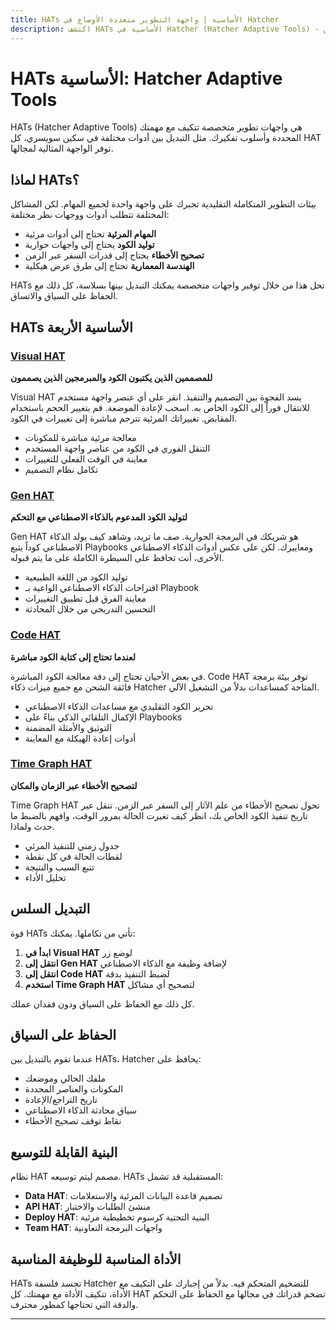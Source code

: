 ```yaml
---
title: HATs الأساسية | واجهة التطوير متعددة الأوضاع في Hatcher
description: اكتشف HATs الأساسية في Hatcher (Hatcher Adaptive Tools) - واجهات متخصصة تتكيف مع أنماط ومهام التطوير المختلفة. من التصميم المرئي إلى توليد الكود إلى تصحيح الأخطاء عبر الزمن.
---
```


# HATs الأساسية: Hatcher Adaptive Tools

HATs (Hatcher Adaptive Tools) هي واجهات تطوير متخصصة تتكيف مع مهمتك المحددة وأسلوب تفكيرك. مثل التبديل بين أدوات مختلفة في سكين سويسري، كل HAT توفر الواجهة المثالية لمجالها.

## لماذا HATs؟

بيئات التطوير المتكاملة التقليدية تجبرك على واجهة واحدة لجميع المهام. لكن المشاكل المختلفة تتطلب أدوات ووجهات نظر مختلفة:

- **المهام المرئية** تحتاج إلى أدوات مرئية
- **توليد الكود** يحتاج إلى واجهات حوارية
- **تصحيح الأخطاء** يحتاج إلى قدرات السفر عبر الزمن
- **الهندسة المعمارية** تحتاج إلى طرق عرض هيكلية

HATs تحل هذا من خلال توفير واجهات متخصصة يمكنك التبديل بينها بسلاسة، كل ذلك مع الحفاظ على السياق والاتساق.

## HATs الأساسية الأربعة

### <DocIcon type="visual" inline /> [Visual HAT](/ar/features-visual-hat)

**للمصممين الذين يكتبون الكود والمبرمجين الذين يصممون**

Visual HAT يسد الفجوة بين التصميم والتنفيذ. انقر على أي عنصر واجهة مستخدم للانتقال فوراً إلى الكود الخاص به. اسحب لإعادة الموضعة. قم بتغيير الحجم باستخدام المقابض. تغييراتك المرئية تترجم مباشرة إلى تغييرات في الكود.

- معالجة مرئية مباشرة للمكونات
- التنقل الفوري في الكود من عناصر واجهة المستخدم
- معاينة في الوقت الفعلي للتغييرات
- تكامل نظام التصميم

### <DocIcon type="gen" inline /> [Gen HAT](/ar/features-gen-hat)

**لتوليد الكود المدعوم بالذكاء الاصطناعي مع التحكم**

Gen HAT هو شريكك في البرمجة الحوارية. صف ما تريد، وشاهد كيف يولد الذكاء الاصطناعي كوداً يتبع Playbooks ومعاييرك. لكن على عكس أدوات الذكاء الاصطناعي الأخرى، أنت تحافظ على السيطرة الكاملة على ما يتم قبوله.

- توليد الكود من اللغة الطبيعية
- اقتراحات الذكاء الاصطناعي الواعية بـ Playbook
- معاينة الفرق قبل تطبيق التغييرات
- التحسين التدريجي من خلال المحادثة

### <DocIcon type="code" inline /> [Code HAT](/ar/features-code-hat)

**لعندما تحتاج إلى كتابة الكود مباشرة**

في بعض الأحيان تحتاج إلى دقة معالجة الكود المباشرة. Code HAT توفر بيئة برمجة فائقة الشحن مع جميع ميزات ذكاء Hatcher المتاحة كمساعدات بدلاً من التشغيل الآلي.

- تحرير الكود التقليدي مع مساعدات الذكاء الاصطناعي
- الإكمال التلقائي الذكي بناءً على Playbooks
- التوثيق والأمثلة المضمنة
- أدوات إعادة الهيكلة مع المعاينة

### <DocIcon type="time-graph" inline /> [Time Graph HAT](/ar/features-time-graph-hat)

**لتصحيح الأخطاء عبر الزمان والمكان**

Time Graph HAT تحول تصحيح الأخطاء من علم الآثار إلى السفر عبر الزمن. تنقل عبر تاريخ تنفيذ الكود الخاص بك، انظر كيف تغيرت الحالة بمرور الوقت، وافهم بالضبط ما حدث ولماذا.

- جدول زمني للتنفيذ المرئي
- لقطات الحالة في كل نقطة
- تتبع السبب والنتيجة
- تحليل الأداء

## التبديل السلس

قوة HATs تأتي من تكاملها. يمكنك:

1. **ابدأ في Visual HAT** لوضع زر
2. **انتقل إلى Gen HAT** لإضافة وظيفة مع الذكاء الاصطناعي
3. **انتقل إلى Code HAT** لضبط التنفيذ بدقة
4. **استخدم Time Graph HAT** لتصحيح أي مشاكل

كل ذلك مع الحفاظ على السياق ودون فقدان عملك.

## الحفاظ على السياق

عندما تقوم بالتبديل بين HATs، Hatcher يحافظ على:

- ملفك الحالي وموضعك
- المكونات والعناصر المحددة
- تاريخ التراجع/الإعادة
- سياق محادثة الذكاء الاصطناعي
- نقاط توقف تصحيح الأخطاء

## البنية القابلة للتوسيع

نظام HAT مصمم ليتم توسيعه. HATs المستقبلية قد تشمل:

- **Data HAT**: تصميم قاعدة البيانات المرئية والاستعلامات
- **API HAT**: منشئ الطلبات والاختبار
- **Deploy HAT**: البنية التحتية كرسوم تخطيطية مرئية
- **Team HAT**: واجهات البرمجة التعاونية

## الأداة المناسبة للوظيفة المناسبة

HATs تجسد فلسفة Hatcher للتضخيم المتحكم فيه. بدلاً من إجبارك على التكيف مع الأداة، تتكيف الأداة مع مهمتك. كل HAT تضخم قدراتك في مجالها مع الحفاظ على التحكم والدقة التي تحتاجها كمطور محترف.

---

<PageCTA
  title="جاهز لتجربة التطوير التكيفي؟"
  subtitle="أتقن HATs الأربعة كلها وضخم قدراتك في كل مجال"
  buttonText="ابدأ مع HATs"
  buttonLink="/ar/getting-started"
  buttonStyle="secondary"
  footer="الأداة المناسبة للوظيفة المناسبة. في كل مرة."
/>
